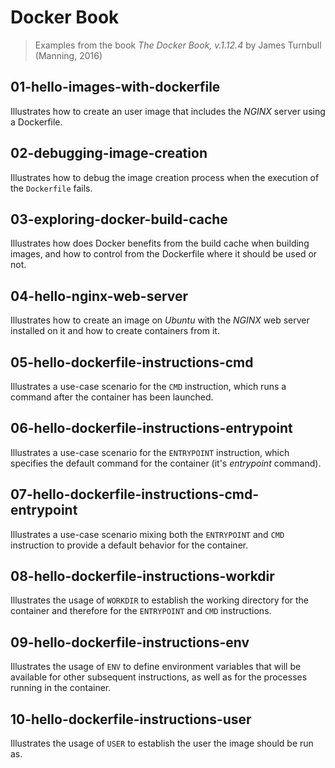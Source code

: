 # Docker Book
> Examples from the book *The Docker Book, v.1.12.4* by James Turnbull (Manning, 2016)

## 01-hello-images-with-dockerfile
Illustrates how to create an user image that includes the *NGINX* server using a Dockerfile.

## 02-debugging-image-creation
Illustrates how to debug the image creation process when the execution of the `Dockerfile` fails.

## 03-exploring-docker-build-cache
Illustrates how does Docker benefits from the build cache when building images, and how to control from the Dockerfile where it should be used or not.

## 04-hello-nginx-web-server
Illustrates how to create an image on *Ubuntu* with the *NGINX* web server installed on it and how to create containers from it.

## 05-hello-dockerfile-instructions-cmd
Illustrates a use-case scenario for the `CMD` instruction, which runs a command after the container has been launched.

## 06-hello-dockerfile-instructions-entrypoint
Illustrates a use-case scenario for the `ENTRYPOINT` instruction, which specifies the default command for the container (it's *entrypoint* command).

## 07-hello-dockerfile-instructions-cmd-entrypoint
Illustrates a use-case scenario mixing both the `ENTRYPOINT` and `CMD` instruction to provide a default behavior for the container.

## 08-hello-dockerfile-instructions-workdir
Illustrates the usage of `WORKDIR` to establish the working directory for the container and therefore for the `ENTRYPOINT` and `CMD` instructions.

## 09-hello-dockerfile-instructions-env
Illustrates the usage of `ENV` to define environment variables that will be available for other subsequent instructions, as well as for the processes running in the container.

## 10-hello-dockerfile-instructions-user
Illustrates the usage of `USER` to establish the user the image should be run as.

